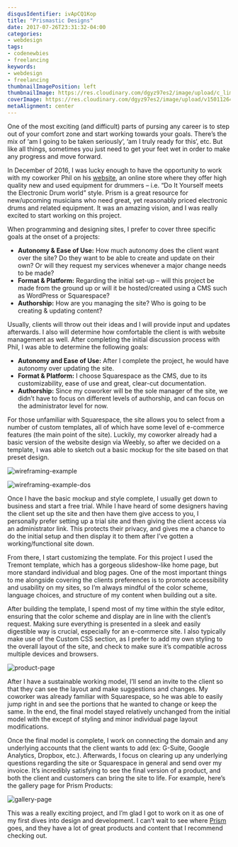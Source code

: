 ```yaml
---
disqusIdentifier: ivApCQ1Kop
title: "Prismastic Designs"
date: 2017-07-26T23:31:32-04:00
categories:
- webdesign
tags:
- codenewbies
- freelancing
keywords:
- webdesign
- freelancing
thumbnailImagePosition: left
thumbnailImage: https://res.cloudinary.com/dgyz97es2/image/upload/c_limit,h_100,w_150/v1501126442/pd1_gxtlid.png
coverImage: https://res.cloudinary.com/dgyz97es2/image/upload/v1501126442/pd1_gxtlid.png
metaAlignment: center
---
```


One of the most exciting (and difficult) parts of pursing any career is to step out of your comfort zone and start working towards your goals. There’s the mix of ‘am I going to be taken seriously‘, ‘am I truly ready for this‘, etc. But like all things, sometimes you just need to get your feet wet in order to make any progress and move forward.

<!--more-->

In December of 2016, I was lucky enough to have the opportunity to work with my coworker Phil on his [website](https://www.prism-products.us/), an online store where they offer high quality new and used equipment for drummers – i.e. “Do It Yourself meets the Electronic Drum world” style. Prism is a great resource for new/upcoming musicians who need great, yet reasonably priced electronic drums and related equipment. It was an amazing vision, and I was really excited to start working on this project.

When programming and designing sites, I prefer to cover three specific goals at the onset of a projects:

* **Autonomy & Ease of Use:** How much autonomy does the client want over the site? Do they want to be able to create and update on their own? Or will they request my services whenever a major change needs to be made?
* **Format & Platform:** Regarding the initial set-up – will this project be made from the ground up or will it be hosted/created using a CMS such as WordPress or Squarespace?
* **Authorship:** How are you managing the site? Who is going to be creating & updating content?

Usually, clients will throw out their ideas and I will provide input and updates afterwards. I also will determine how comfortable the client is with website management as well. After completing the initial discussion process with Phil, I was able to determine the following goals:

* **Autonomy and Ease of Use:** After I complete the project, he would have autonomy over updating the site.
* **Format & Platform:** I choose Squarespace as the CMS, due to its customizability, ease of use and great, clear-cut documentation.
* **Authorship:** Since my coworker will be the sole manager of the site, we didn’t have to focus on different levels of authorship, and can focus on the administrator level for now.

For those unfamiliar with Squarespace, the site allows you to select from a number of custom templates, all of which have some level of e-commerce features (the main point of the site). Luckily, my coworker already had a basic version of the website design via Weebly, so after we decided on a template, I was able to sketch out a basic mockup for the site based on that preset design.

![wireframing-example](https://res.cloudinary.com/dgyz97es2/image/upload/v1501126451/pd2_vllvf4.png)

![wireframing-example-dos](https://res.cloudinary.com/dgyz97es2/image/upload/v1501126455/pd3_key2hr.png)

Once I have the basic mockup and style complete, I usually get down to business and start a free trial. While I have heard of some designers having the client set up the site and then have them give access to you, I personally prefer setting up a trial site and then giving the client access via an administrator link. This protects their privacy, and gives me a chance to do the initial setup and then display it to them after I’ve gotten a working/functional site down.

From there, I start customizing the template. For this project I used the Tremont template, which has a gorgeous slideshow-like home page, but more standard individual and blog pages. One of the most important things to me alongside covering the clients preferences is to promote accessibility and usability on my sites, so I’m always mindful of the color scheme, language choices, and structure of my content when building out a site.

After building the template, I spend most of my time within the style editor, ensuring that the color scheme and display are in line with the client’s request. Making sure everything is presented in a sleek and easily digestible way is crucial, especially for an e-commerce site. I also typically make use of the Custom CSS section, as I prefer to add my own styling to the overall layout of the site, and check to make sure it’s compatible across multiple devices and browsers.

![product-page](https://res.cloudinary.com/dgyz97es2/image/upload/v1501126461/pd4_sjcqqc.png)

After I have a sustainable working model, I’ll send an invite to the client so that they can see the layout and make suggestions and changes. My coworker was already familiar with Squarespace, so he was able to easily jump right in and see the portions that he wanted to change or keep the same. In the end, the final model stayed relatively unchanged from the initial model with the except of styling and minor individual page layout modifications.

Once the final model is complete, I work on connecting the domain and any underlying accounts that the client wants to add (ex: G-Suite, Google Analytics, Dropbox, etc.). Afterwards, I focus on clearing up any underlying questions regarding the site or Squarespace in general and send over my invoice. It’s incredibly satisfying to see the final version of a product, and both the client and customers can bring the site to life. For example, here’s the gallery page for Prism Products:

![gallery-page](https://res.cloudinary.com/dgyz97es2/image/upload/v1501126466/pd5_kioa3s.png)

This was a really exciting project, and I’m glad I got to work on it as one of my first dives into design and development. I can’t wait to see where [Prism](https://www.prism-products.us/) goes, and they have a lot of great products and content that I recommend checking out.
